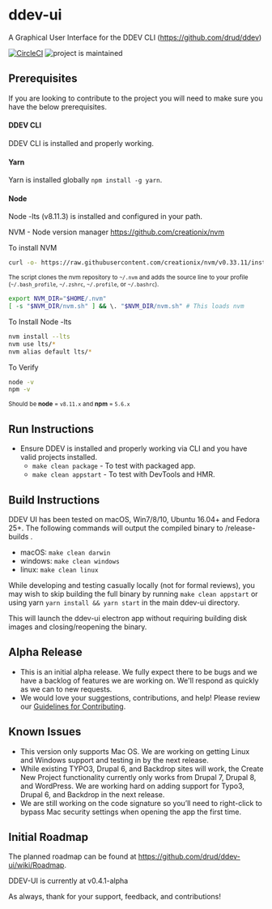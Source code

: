 # ddev-ui

A Graphical User Interface for the DDEV CLI (https://github.com/drud/ddev)

[![CircleCI](https://circleci.com/gh/drud/ddev-ui.svg?style=shield)](https://circleci.com/gh/drud/ddev-ui) ![project is maintained](https://img.shields.io/maintenance/yes/2018.svg)

## Prerequisites

If you are looking to contribute to the project you will need to make sure you have the below prerequisites.

#### DDEV CLI

DDEV CLI is installed and properly working.

#### Yarn

Yarn is installed globally `npm install -g yarn`.

#### Node

Node -lts (v8.11.3) is installed and configured in your path.

NVM - Node version manager https://github.com/creationix/nvm

To install NVM

```sh
curl -o- https://raw.githubusercontent.com/creationix/nvm/v0.33.11/install.sh | bash
```

<sub>The script clones the nvm repository to `~/.nvm` and adds the source line to your profile (`~/.bash_profile`, `~/.zshrc`, `~/.profile`, or `~/.bashrc`).</sub>

```sh
export NVM_DIR="$HOME/.nvm"
[ -s "$NVM_DIR/nvm.sh" ] && \. "$NVM_DIR/nvm.sh" # This loads nvm
```

To Install Node -lts

```sh
nvm install --lts
nvm use lts/*
nvm alias default lts/*
```

To Verify

```sh
node -v
npm -v
```

<sub>Should be **node** = `v8.11.x` and **npm** = `5.6.x`</sub>

## Run Instructions

- Ensure DDEV is installed and properly working via CLI and you have valid projects installed.
  - `make clean package` - To test with packaged app.
  - `make clean appstart` - To test with DevTools and HMR.

## Build Instructions

DDEV UI has been tested on macOS, Win7/8/10, Ubuntu 16.04+ and Fedora 25+. The following commands will output the compiled binary to /release-builds .

- macOS: `make clean darwin`
- windows: `make clean windows`
- linux: `make clean linux`

While developing and testing casually locally (not for formal reviews), you may wish to skip building the full binary by running `make clean appstart` or using yarn `yarn install && yarn start` in the main ddev-ui directory.

This will launch the ddev-ui electron app without requiring building disk images and closing/reopening the binary.

## Alpha Release

- This is an initial alpha release. We fully expect there to be bugs and we have a backlog of features we are working on. We'll respond as quickly as we can to new requests.
- We would love your suggestions, contributions, and help! Please review our [Guidelines for Contributing](https://github.com/drud/ddev/blob/master/CONTRIBUTING.md).

## Known Issues

- This version only supports Mac OS. We are working on getting Linux and Windows support and testing in by the next release.
- While existing TYPO3, Drupal 6, and Backdrop sites will work, the Create New Project functionality currently only works from Drupal 7, Drupal 8, and WordPress. We are working hard on adding support for Typo3, Drupal 6, and Backdrop in the next release.
- We are still working on the code signature so you’ll need to right-click to bypass Mac security settings when opening the app the first time.

## Initial Roadmap

The planned roadmap can be found at
https://github.com/drud/ddev-ui/wiki/Roadmap.

DDEV-UI is currently at v0.4.1-alpha

As always, thank for your support, feedback, and contributions!
